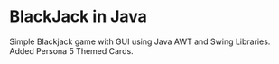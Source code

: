 # BlackJack in Java
Simple Blackjack game with GUI using Java AWT and Swing Libraries.
Added Persona 5 Themed Cards.
